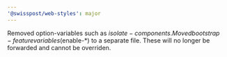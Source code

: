 ```yaml
---
'@swisspost/web-styles': major
---
```


Removed option-variables such as $isolate-components.
Moved bootstrap-feature variables ($enable-\*) to a separate file. These will no longer be forwarded and cannot be overriden.
